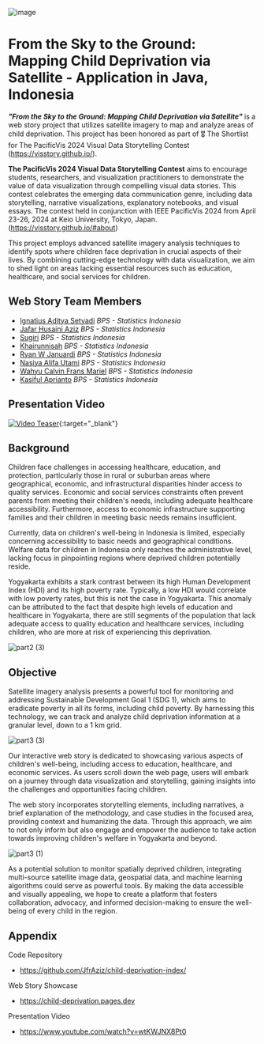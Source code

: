 ![image](https://github.com/JfrAziz/child-deprivation-index/assets/1611358/2f8d3c56-f954-48df-a0ef-665192beb8af)


# From the Sky to the Ground: Mapping Child Deprivation via Satellite - Application in Java, Indonesia

**_"From the Sky to the Ground: Mapping Child Deprivation via Satellite"_** is a web story project that utilizes satellite imagery to map and analyze areas of child deprivation. This project has been honored as part of 🎖️ The Shortlist for The PacificVis 2024 Visual Data Storytelling Contest (https://visstory.github.io/).

**The PacificVis 2024 Visual Data Storytelling Contest** aims to encourage students, researchers, and visualization practitioners to demonstrate the value of data visualization through compelling visual data stories. This contest celebrates the emerging data communication genre, including data storytelling, narrative visualizations, explanatory notebooks, and visual essays. The contest held in conjunction with IEEE PacificVis 2024 from April 23-26, 2024 at Keio University, Tokyo, Japan. (https://visstory.github.io/#about)

This project employs advanced satellite imagery analysis techniques to identify spots where children face deprivation in crucial aspects of their lives. By combining cutting-edge technology with data visualization, we aim to shed light on areas lacking essential resources such as education, healthcare, and social services for children.


## Web Story Team Members
- [Ignatius Aditya Setyadi](https://www.linkedin.com/in/adityasetyadi/) *BPS - Statistics Indonesia*
- [Jafar Husaini Aziz](https://www.linkedin.com/in/jfraziz/) *BPS - Statistics Indonesia*
- [Sugiri](https://www.linkedin.com/in/sugiri-giri-891b681a6/) *BPS - Statistics Indonesia*
- [Khairunnisah](https://www.linkedin.com/in/khairunnisah-adzkiya/) *BPS - Statistics Indonesia*
- [Ryan W Januardi](https://www.linkedin.com/in/ryanwjanuardi/) *BPS - Statistics Indonesia*
- [Nasiya Alifa Utami](https://www.linkedin.com/in/nasiyaau/) *BPS - Statistics Indonesia*
- [Wahyu Calvin Frans Mariel](https://www.linkedin.com/in/wahyu-calvin/) *BPS - Statistics Indonesia*
- [Kasiful Aprianto](https://www.linkedin.com/in/kasiful-aprianto/) *BPS - Statistics Indonesia*

## Presentation Video
[![Video Teaser](https://github.com/JfrAziz/child-deprivation-index/assets/1611358/cb32d030-a31b-461e-bef9-881ccc26c120)](https://www.youtube.com/watch?v=2MORixE_pAU){:target="_blank"}


## Background
Children face challenges in accessing healthcare, education, and protection, particularly those in rural or suburban areas where geographical, economic, and infrastructural disparities hinder access to quality services. Economic and social services constraints often prevent parents from meeting their children's needs, including adequate healthcare accessibility. Furthermore, access to economic infrastructure supporting families and their children in meeting basic needs remains insufficient. 

Currently, data on children's well-being in Indonesia is limited, especially concerning accessibility to basic needs and geographical conditions. Welfare data for children in Indonesia only reaches the administrative level, lacking focus in pinpointing regions where deprived children potentially reside.

Yogyakarta exhibits a stark contrast between its high Human Development Index (HDI) and its high poverty rate. Typically, a low HDI would correlate with low poverty rates, but this is not the case in Yogyakarta. This anomaly can be attributed to the fact that despite high levels of education and healthcare in Yogyakarta, there are still segments of the population that lack adequate access to quality education and healthcare services, including children, who are more at risk of experiencing this deprivation.

![part2 (3)](https://github.com/JfrAziz/child-deprivation-index/assets/89372931/173657e4-5098-43db-894c-e8d44c8919cc)


## Objective

Satellite imagery analysis presents a powerful tool for monitoring and addressing Sustainable Development Goal 1 (SDG 1), which aims to eradicate poverty in all its forms, including child poverty. By harnessing this technology, we can track and analyze child deprivation information at a granular level, down to a 1 km grid.

![part3 (3)](https://github.com/JfrAziz/child-deprivation-index/assets/89372931/94566214-4f42-4a6e-902e-1f82a2aa848f)

Our interactive web story is dedicated to showcasing various aspects of children's well-being, including access to education, healthcare, and economic services. As users scroll down the web page, users will embark on a journey through data visualization and storytelling, gaining insights into the challenges and opportunities facing children.

The web story incorporates storytelling elements, including narratives, a brief explanation of the methodology, and case studies in the focused area, providing context and humanizing the data. Through this approach, we aim to not only inform but also engage and empower the audience to take action towards improving children's welfare in Yogyakarta and beyond.


![part3 (1)](https://github.com/JfrAziz/child-deprivation-index/assets/89372931/1e1dac93-a76b-4e37-aedd-cf18b6fe5005)

As a potential solution to monitor spatially deprived children, integrating multi-source satellite image data, geospatial data, and machine learning algorithms could serve as powerful tools. By making the data accessible and visually appealing, we hope to create a platform that fosters collaboration, advocacy, and informed decision-making to ensure the well-being of every child in the region.



## Appendix
Code Repository
* https://github.com/JfrAziz/child-deprivation-index/

Web Story Showcase
* https://child-deprivation.pages.dev

Presentation Video
* https://www.youtube.com/watch?v=wtKWJNX8Pt0



